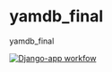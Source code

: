 # yamdb_final
yamdb_final

[![Django-app workfow](https://github.com/lokilal/yamdb_final/actions/workflows/yamdb_workflow.yml/badge.svg)](https://github.com/lokilal/yamdb_final/actions/workflows/yamdb_workflow.yml)
